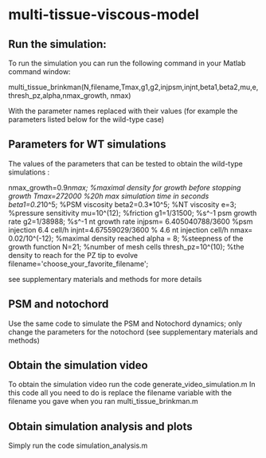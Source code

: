 # multi-tissue-viscous-model

## Run the simulation:
To run the simulation you can run the following command in your Matlab command window:

multi_tissue_brinkman(N,filename,Tmax,g1,g2,injpsm,injnt,beta1,beta2,mu,e,thresh_pz,alpha,nmax_growth, nmax)

With the parameter names replaced with their values (for example the parameters listed below for the wild-type case)

## Parameters for WT simulations 

The values of the parameters that can be tested to obtain the wild-type simulations :

nmax_growth=0.9*nmax;  %maximal density for growth before stopping growth
Tmax=272000 %20h max simulation time in seconds
beta1=0.2*10^5; %PSM viscosity
beta2=0.3*10^5; %NT viscosity
e=3; %pressure sensitivity
mu=10^(12); %friction
g1=1/31500; %s^-1 psm growth rate
g2=1/38988; %s^-1 nt growth rate
injpsm= 6.405040788/3600  %psm injection 6.4 cell/h 
injnt=4.67559029/3600 % 4.6 nt injection cell/h
nmax= 0.02/10^(-12);    %maximal density reached
alpha = 8; %steepness of the growth function 
N=21; %number of mesh cells 
thresh_pz=10^(10); %the density to reach for the PZ tip to evolve
filename='choose_your_favorite_filename';

see supplementary materials and methods for more details

## PSM and notochord
Use the same code to simulate the PSM and Notochord dynamics; only change the parameters for the notochord (see supplementary materials and methods)


## Obtain the simulation video

To obtain the simulation video run the code generate_video_simulation.m 
In this code all you need to do is replace the filename variable with the filename you gave when  you ran multi_tissue_brinkman.m

## Obtain simulation analysis and plots

Simply run the code simulation_analysis.m
